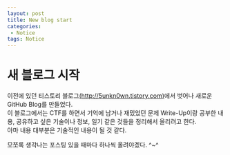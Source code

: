 ```yaml
---
layout: post
title: New blog start
categories:
 - Notice
tags: Notice
---
```


# 새 블로그 시작
이전에 있던 티스토리 블로그[(http://5unkn0wn.tistory.com)](http://5unkn0wn.tistory.com)에서 벗어나 새로운 GitHub Blog를 만들었다.  
이 블로그에서는 CTF를 하면서 기억에 남거나 재밌었던 문제 Write-Up이랑 공부한 내용, 공유하고 싶은 기술이나 정보, 일기 같은 것들을 정리해서 올리려고 한다.  
아마 내용 대부분은 기술적인 내용이 될 것 같다.

모쪼록 생각나는 포스팅 있을 때마다 하나씩 올려야겠다. ^~^